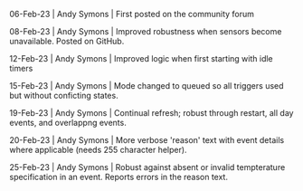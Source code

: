 06-Feb-23 | Andy Symons | First posted on the community forum

08-Feb-23 | Andy Symons | Improved robustness when sensors become unavailable. Posted on GitHub.

12-Feb-23 | Andy Symons | Improved logic when first starting with idle timers

15-Feb-23 | Andy Symons | Mode changed to queued so all triggers used but without conficting states.

19-Feb-23 | Andy Symons | Continual refresh; robust through restart, all day events, and overlappng events.

20-Feb-23 | Andy Symons | More verbose 'reason' text with event details where applicable (needs 255 character helper).

25-Feb-23 | Andy Symons | Robust against absent or invalid tempterature specification in an event. Reports errors in the reason text.
